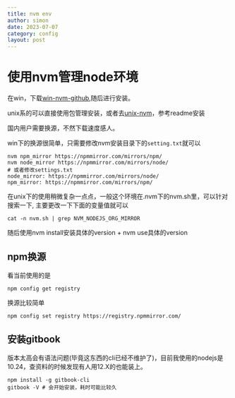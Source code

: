 ```yaml
---
title: nvm env
author: simon
date: 2023-07-07
category: config
layout: post
---
```


# 使用nvm管理node环境

在win，下载[win-nvm-github](https://github.com/coreybutler/nvm-windows/releases),随后进行安装。

unix系的可以直接使用包管理安装，或者去[unix-nvm](https://github.com/nvm-sh/nvm/releases)，参考readme安装

国内用户需要换源，不然下载速度感人。

win下的换源很简单，只需要修改nvm安装目录下的`setting.txt`就可以

```
nvm npm_mirror https://npmmirror.com/mirrors/npm/
nvm node_mirror https://npmmirror.com/mirrors/node/
# 或者修改settings.txt
node_mirror: https://npmmirror.com/mirrors/node/
npm_mirror: https://npmmirror.com/mirrors/npm/
```

在unix下的使用稍微复杂一点点，一般这个环境在.nvm下的nvm.sh里，可以针对搜索一下, 主要更改一下下面的变量值就可以

```
cat -n nvm.sh | grep NVM_NODEJS_ORG_MIRROR
```


随后使用nvm install安装具体的version + nvm use具体的version


## npm换源

看当前使用的是
```
npm config get registry
```

换源比较简单
```
npm config set registry https://registry.npmmirror.com/
```

## 安装gitbook

版本太高会有语法问题(毕竟这东西的cli已经不维护了)，目前我使用的nodejs是10.24，查资料的时候发现有人用12.X的也能装上。
```
npm install -g gitbook-cli
gitbook -V # 会开始安装，耗时可能比较久
```